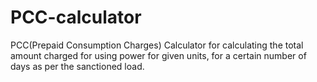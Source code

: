 # PCC-calculator
PCC(Prepaid Consumption Charges) Calculator for calculating the total amount charged for using power for given units, for a certain number of days as per the sanctioned load.
